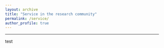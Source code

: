 ```yaml
---
layout: archive
title: "Service in the research community"
permalink: /service/
author_profile: true
---
```


---
test

